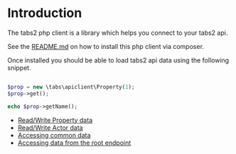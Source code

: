 # Introduction
The tabs2 php client is a library which helps you connect to your tabs2 api.

See the [README.md](https://github.com/CarltonSoftware/tabs2-php-client/blob/develop/README.md) on how to install this php client via composer.

Once installed you should be able to load tabs2 api data using the following snippet.

```php

$prop = new \tabs\apiclient\Property(1);
$prop->get();

echo $prop->getName();

```

* [Read/Write Property data](property)
* [Read/Write Actor data](actor)
* [Accessing common data](core)
* [Accessing data from the root endpoint](root)
